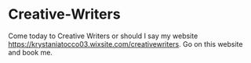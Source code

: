 # Creative-Writers
Come today to Creative Writers or should I say my website https://krystaniatocco03.wixsite.com/creativewriters. Go on this website and book me.
